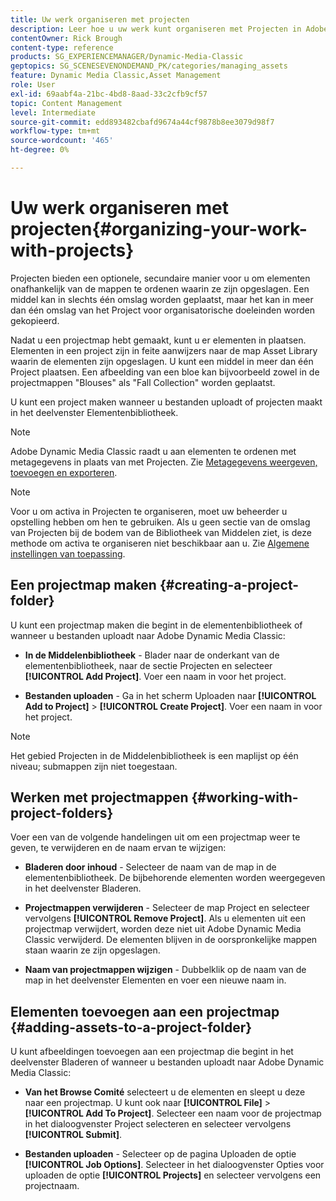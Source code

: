 ```yaml
---
title: Uw werk organiseren met projecten
description: Leer hoe u uw werk kunt organiseren met Projecten in Adobe Dynamic Media Classic.
contentOwner: Rick Brough
content-type: reference
products: SG_EXPERIENCEMANAGER/Dynamic-Media-Classic
geptopics: SG_SCENESEVENONDEMAND_PK/categories/managing_assets
feature: Dynamic Media Classic,Asset Management
role: User
exl-id: 69aabf4a-21bc-4bd8-8aad-33c2cfb9cf57
topic: Content Management
level: Intermediate
source-git-commit: edd893482cbafd9674a44cf9878b8ee3079d98f7
workflow-type: tm+mt
source-wordcount: '465'
ht-degree: 0%

---
```


# Uw werk organiseren met projecten{#organizing-your-work-with-projects}

Projecten bieden een optionele, secundaire manier voor u om elementen onafhankelijk van de mappen te ordenen waarin ze zijn opgeslagen. Een middel kan in slechts één omslag worden geplaatst, maar het kan in meer dan één omslag van het Project voor organisatorische doeleinden worden gekopieerd.

Nadat u een projectmap hebt gemaakt, kunt u er elementen in plaatsen. Elementen in een project zijn in feite aanwijzers naar de map Asset Library waarin de elementen zijn opgeslagen. U kunt een middel in meer dan één Project plaatsen. Een afbeelding van een bloe kan bijvoorbeeld zowel in de projectmappen &quot;Blouses&quot; als &quot;Fall Collection&quot; worden geplaatst.

U kunt een project maken wanneer u bestanden uploadt of projecten maakt in het deelvenster Elementenbibliotheek.

>[!NOTE]
>
>Adobe Dynamic Media Classic raadt u aan elementen te ordenen met metagegevens in plaats van met Projecten. Zie [Metagegevens weergeven, toevoegen en exporteren](viewing-adding-exporting-metadata.md).

>[!NOTE]
>
>Voor u om activa in Projecten te organiseren, moet uw beheerder u opstelling hebben om hen te gebruiken. Als u geen sectie van de omslag van Projecten bij de bodem van de Bibliotheek van Middelen ziet, is deze methode om activa te organiseren niet beschikbaar aan u. Zie [Algemene instellingen van toepassing](application-setup.md#general-settings).

## Een projectmap maken {#creating-a-project-folder}

U kunt een projectmap maken die begint in de elementenbibliotheek of wanneer u bestanden uploadt naar Adobe Dynamic Media Classic:

* **In de Middelenbibliotheek** - Blader naar de onderkant van de elementenbibliotheek, naar de sectie Projecten en selecteer **[!UICONTROL Add Project]**. Voer een naam in voor het project.

* **Bestanden uploaden** - Ga in het scherm Uploaden naar **[!UICONTROL Add to Project]** > **[!UICONTROL Create Project]**. Voer een naam in voor het project.

>[!NOTE]
>
>Het gebied Projecten in de Middelenbibliotheek is een maplijst op één niveau; submappen zijn niet toegestaan.

## Werken met projectmappen {#working-with-project-folders}

Voer een van de volgende handelingen uit om een projectmap weer te geven, te verwijderen en de naam ervan te wijzigen:

* **Bladeren door inhoud** - Selecteer de naam van de map in de elementenbibliotheek. De bijbehorende elementen worden weergegeven in het deelvenster Bladeren.

* **Projectmappen verwijderen** - Selecteer de map Project en selecteer vervolgens **[!UICONTROL Remove Project]**. Als u elementen uit een projectmap verwijdert, worden deze niet uit Adobe Dynamic Media Classic verwijderd. De elementen blijven in de oorspronkelijke mappen staan waarin ze zijn opgeslagen.

* **Naam van projectmappen wijzigen** - Dubbelklik op de naam van de map in het deelvenster Elementen en voer een nieuwe naam in.

## Elementen toevoegen aan een projectmap {#adding-assets-to-a-project-folder}

U kunt afbeeldingen toevoegen aan een projectmap die begint in het deelvenster Bladeren of wanneer u bestanden uploadt naar Adobe Dynamic Media Classic:

* **Van het Browse Comité** selecteert u de elementen en sleept u deze naar een projectmap. U kunt ook naar **[!UICONTROL File]** > **[!UICONTROL Add To Project]**. Selecteer een naam voor de projectmap in het dialoogvenster Project selecteren en selecteer vervolgens **[!UICONTROL Submit]**.

* **Bestanden uploaden** - Selecteer op de pagina Uploaden de optie **[!UICONTROL Job Options]**. Selecteer in het dialoogvenster Opties voor uploaden de optie **[!UICONTROL Projects]** en selecteer vervolgens een projectnaam.
